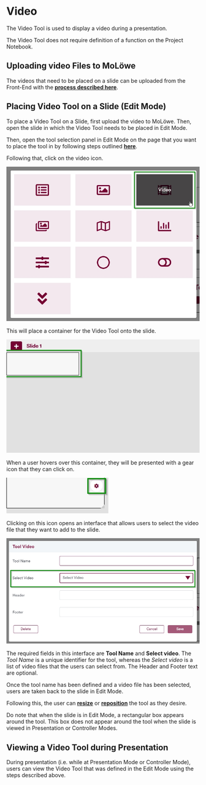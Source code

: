  # Video

The Video Tool is used to display a video during a presentation.

The Video Tool does not require definition of a function on the Project Notebook.

## **Uploading video Files to MoLöwe**

The videos that need to be placed on a slide can be uploaded from the Front-End with the [**process described here**](docs/03-the-interface/04_files.md#2-upload-a-new-file).

## **Placing Video Tool on a Slide (Edit Mode)**

To place a Video Tool on a Slide, first upload the video to MoLöwe. Then, open the slide in which the Video Tool needs to be placed in Edit Mode.

Then, open the tool selection panel in Edit Mode on the page that you want to place the tool in by following steps outlined [**here**](docs/03-the-interface/05_slides.md#4-editing-slides-edit-mode).

Following that, click on the video icon.

![](/img/doc/67_video.jpg)

This will place a container for the Video Tool onto the slide.

![](/img/doc/38_tool_field.jpg)

When a user hovers over this container, they will be presented with a gear icon that they can click on.

![](/img/doc/39_hover_tool_container.jpg)

Clicking on this icon opens an interface that allows users to select the video file that they want to add to the slide.

![](/img/doc/67_video_1.jpg)

The required fields in this interface are **Tool Name** and **Select video**. The *Tool Name* is a unique identifier for the tool, whereas the *Select video* is a list of video files that the users can select from. The Header and Footer text are optional.

Once the tool name has been defined and a video file has been selected, users are taken back to the slide in Edit Mode.

Following this, the user can [**resize**](00_overview.md#resize-a-tool) or [**reposition**](00_overview.md#reposition-a-tool) the tool as they desire.

Do note that when the slide is in Edit Mode, a rectangular box appears around the tool. This box does not appear around the tool when the slide is viewed in Presentation or Controller Modes.

## **Viewing a Video Tool during Presentation**

During presentation (i.e. while at Presentation Mode or Controller Mode), users can view the Video Tool that was defined in the Edit Mode using the steps described above.
